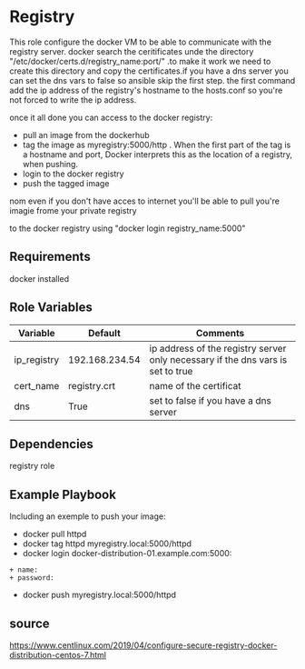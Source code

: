 Registry
=========
This role configure the docker VM to be able to communicate with the registry server. docker search the ceritificates unde the directory "/etc/docker/certs.d/registry_name:port/" .to make it work we need to create this directory and copy the certificates.if you have a dns server you can set the dns vars to false so ansible skip the first step. the first command add the ip address of the registry's hostname to the hosts.conf so you're not forced to write the ip address.

once it all done you can access to the docker registry:
 + pull an image from the dockerhub
 + tag the image as myregistry:5000/http .  When the first part of the tag is a hostname and port, Docker interprets this as the location of a registry, when pushing.
 + login to the docker registry
 + push the tagged image
 
nom even if you don't have acces to internet you'll be able to pull you're imagie frome your private registry

to the docker registry using "docker login registry_name:5000"


Requirements
------------

docker installed


Role Variables
--------------

|  Variable | Default  |  Comments |  
|----------------------|----------------|-----------------------------------------------------------------|
|ip_registry|192.168.234.54| ip address of the registry server only necessary if the dns vars is set to true|
|cert_name|registry.crt| name of the certificat|
|dns|True|set to false if you have a dns server|

 




Dependencies
------------
registry role


Example Playbook
----------------

Including an exemple to push your image:

   + docker pull httpd
   + docker tag httpd myregistry.local:5000/httpd
   + docker login docker-distribution-01.example.com:5000:
   
    + name:
    + password:
    
   + docker push myregistry.local:5000/httpd
   
source
------------------

https://www.centlinux.com/2019/04/configure-secure-registry-docker-distribution-centos-7.html


